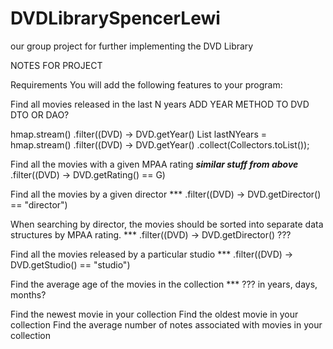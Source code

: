 # DVDLibrarySpencerLewi
our group project for further implementing the DVD Library


NOTES FOR PROJECT


Requirements
You will add the following features to your program:

Find all movies released in the last N years
    ADD YEAR METHOD TO DVD DTO OR DAO?
    
  hmap.stream()
    .filter((DVD) -> DVD.getYear()
  List<DVD> lastNYears = hmap.stream()
    .filter((DVD) -> DVD.getYear()
    .collect(Collectors.toList());
    
    
Find all the movies with a given MPAA rating
    ***similar stuff from above***
    .filter((DVD) -> DVD.getRating() == G)
    
Find all the movies by a given director
    ***
    .filter((DVD) -> DVD.getDirector() == "director")
    
When searching by director, the movies should be sorted into separate data structures by MPAA rating.
    ***
    .filter((DVD) -> DVD.getDirector() ???
    
Find all the movies released by a particular studio
    ***
    .filter((DVD) -> DVD.getStudio() == "studio")
    
Find the average age of the movies in the collection
    ***
    ??? in years, days, months?
    
Find the newest movie in your collection
Find the oldest movie in your collection
Find the average number of notes associated with movies in your collection

